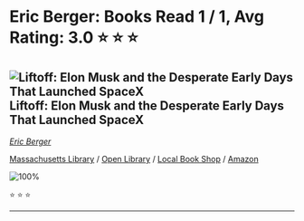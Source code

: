 # Eric Berger:  Books Read 1 / 1, Avg Rating: 3.0 :star: :star: :star:

## ![Liftoff: Elon Musk and the Desperate Early Days That Launched SpaceX](https://covers.openlibrary.org/b/isbn/9780062979971-S.jpg) Liftoff: Elon Musk and the Desperate Early Days That Launched SpaceX
*[Eric Berger](../EricBerger)*

[Massachusetts Library](https://library.minlib.net/search/i=9780062979971) / [Open Library](http://openlibrary.org/isbn/9780062979971) / [Local Book Shop](https://bookshop.org/books/liftoff:-elon-musk-and-the-desperate-early-days-that-launched-spacex/9780062979971) / [Amazon](https://smile.amazon.com/dp/0062979973)

![100%](https://progress-bar.dev/100) 

:star: :star: :star:

---

